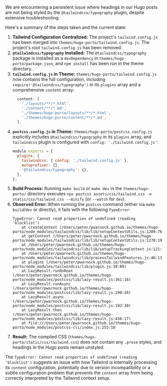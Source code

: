 We are encountering a persistent issue where headings in our Hugo posts are not being styled by the `@tailwindcss/typography` plugin, despite extensive troubleshooting.

Here's a summary of the steps taken and the current state:

1.  **Tailwind Configuration Centralized:** The project's `tailwind.config.js` has been merged into `themes/hugo-porto/tailwind.config.js`. The project's root `tailwind.config.js` has been removed.
2.  **`@tailwindcss/typography` Installed:** The `@tailwindcss/typography` package is installed as a `devDependency` in `themes/hugo-porto/package.json`, and `npm install` has been run in the theme directory.
3.  **`tailwind.config.js` in Theme:** `themes/hugo-porto/tailwind.config.js` now contains the full configuration, including `require('@tailwindcss/typography')` in its `plugins` array and a comprehensive `content` array:
    ```javascript
      content: [
        './layouts/**/*.html',
        './content/**/*.md',
        './themes/hugo-porto/layouts/**/*.html',
        './themes/hugo-porto/content/**/*.md',
      ],
    ```
4.  **`postcss.config.js` in Theme:** `themes/hugo-porto/postcss.config.js` explicitly includes `@tailwindcss/typography` in its `plugins` array, and `tailwindcss` plugin is configured with `config: './tailwind.config.js'`:
    ```javascript
    module.exports = {
      plugins: {
        tailwindcss: { config: './tailwind.config.js' },
        autoprefixer: {},
        '@tailwindcss/typography': {},
      },
    };
    ```
5.  **Build Process:** Running `make build` or `make dev` in the `themes/hugo-porto/` directory executes `npx postcss assets/css/tailwind.css -o static/css/tailwind.css --minify` (or `--watch` for `dev`).
6.  **Observed Error:** When running the `postcss` command (either via `make build`/`dev` or directly), it fails with the following `TypeError`:
    ```
    TypeError: Cannot read properties of undefined (reading 'blocklist')
        at createContext (/Users/peter/pwarnock.github.io/themes/hugo-porto/node_modules/tailwindcss/lib/lib/setupContextUtils.js:1209:76)
        at getContext (/Users/peter/pwarnock.github.io/themes/hugo-porto/node_modules/tailwindcss/lib/lib/setupContextUtils.js:1278:19)
        at /Users/peter/pwarnock.github.io/themes/hugo-porto/node_modules/tailwindcss/lib/lib/setupTrackingContext.js:121:81
        at /Users/peter/pwarnock.github.io/themes/hugo-porto/node_modules/tailwindcss/lib/processTailwindFeatures.js:46:11
        at plugins (/Users/peter/pwarnock.github.io/themes/hugo-porto/node_modules/tailwindcss/lib/plugin.js:38:69)
        at LazyResult.runOnRoot (/Users/peter/pwarnock.github.io/themes/hugo-porto/node_modules/postcss/lib/lazy-result.js:361:16)
        at LazyResult.runAsync (/Users/peter/pwarnock.github.io/themes/hugo-porto/node_modules/postcss/lib/lazy-result.js:290:26)
        at LazyResult.async (/Users/peter/pwarnock.github.io/themes/hugo-porto/node_modules/postcss/lib/lazy-result.js:192:30)
        at LazyResult.then (/Users/peter/pwarnock.github.io/themes/hugo-porto/node_modules/postcss/lib/lazy-result.js:436:17)
        at file:///Users/peter/pwarnock.github.io/themes/hugo-porto/node_modules/postcss-cli/index.js:255:10
    ```
7.  **Result:** The compiled CSS (`themes/hugo-porto/static/css/tailwind.css`) does not contain any `.prose` styles, and headings in the Hugo posts remain unstyled.

The `TypeError: Cannot read properties of undefined (reading 'blocklist')` suggests an issue with how Tailwind is internally processing its `content` configuration, potentially due to version incompatibility or a subtle configuration problem that prevents the `content` array from being correctly interpreted by the Tailwind context setup.
